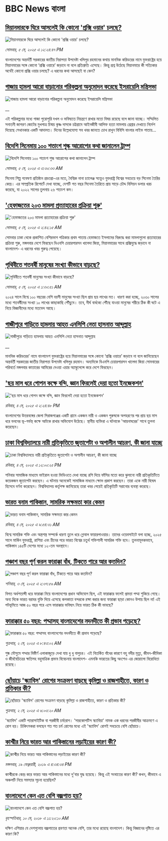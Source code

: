 # BBC News বাংলা## [মিয়ানমারকে ঘিরে আসলেই কি কোনো 'প্রক্সি ওয়ার' চলছে?](https://www.bbc.com/bengali/articles/cgqvx4yd503o?at_campaign=githubrss)![মিয়ানমারকে ঘিরে আসলেই কি কোনো 'প্রক্সি ওয়ার' চলছে?](https://ichef.bbci.co.uk/ace/standard/240/cpsprodpb/68c4/live/a3d8b8b0-29a4-11f0-8f57-b7237f6a66e6.jpg)_সোমবার, ৫ মে, ২০২৫ এ ১২:২৪:৪৭ PM_বাংলাদেশের অন্তর্বর্তী সরকারের জাতীয় নিরাপত্তা উপদেষ্টা খলিলুর রহমানের কথায় মানবিক করিডরের নামে যুক্তরাষ্ট্রের হয়ে মিয়ানমারের সঙ্গে কোনো ‘প্রক্সি ওয়ারে’ জড়াবে না বলে প্রতিশ্রুতি এসেছে। কিন্তু প্রশ্ন উঠেছে মিয়ানমারে কী সত্যিকার অর্থেই কোনো প্রক্সি ওয়ার চলছে?  এ ধরনের কথা আসছেই বা কেন?## [গাজায় হামলা আরো বাড়ানোর পরিকল্পনা অনুমোদন করেছে ইসরায়েলি মন্ত্রিসভা](https://www.bbc.co.uk/bengali/live/c8rg7g01r8nt?at_campaign=githubrss)![গাজায় হামলা আরো বাড়ানোর পরিকল্পনা অনুমোদন করেছে ইসরায়েলি মন্ত্রিসভা](https://ichef.bbci.co.uk/ace/standard/240/cpsprodpb/3a5a/live/995e2800-29a6-11f0-8c66-ebf25fc2cfef.jpg)__এই পরিকল্পনার মধ্যে গাজা পুরোপুরি দখল ও ভবিষ্যতে নিয়ন্ত্রণে রাখার মতো বিষয় রয়েছে বলে জানা যাচ্ছে। সম্মিলিত সনাতনী জাগরণ জোটের মুখপাত্র চিন্ময় কৃষ্ণ দাসকে চট্টগ্রামে আইনজীবী আলিফ হত্যা মামলায় গ্রেপ্তার দেখাতে নির্দেশ দিয়েছে সেখানকার একটি আদালত। দিনের উল্লেখযোগ্য সব খবর জানতে চোখ রাখুন বিবিসি বাংলার লাইভ পাতায়...## [বিদেশি সিনেমায় ১০০ শতাংশ শুল্ক আরোপের কথা জানালেন ট্রাম্প](https://www.bbc.com/bengali/articles/c1k49jwd0kko?at_campaign=githubrss)![বিদেশি সিনেমায় ১০০ শতাংশ শুল্ক আরোপের কথা জানালেন ট্রাম্প](https://ichef.bbci.co.uk/ace/standard/240/cpsprodpb/b452/live/939ed510-295e-11f0-8c66-ebf25fc2cfef.jpg)_সোমবার, ৫ মে, ২০২৫ এ ৩:৩০:৩৩ AM_সিনেমা শিল্প গবেষণা প্রতিষ্ঠান প্রডপ্রো-এর মতে, বৈশ্বিক নানা চ্যালেঞ্জ সত্ত্বেও যুক্তরাষ্ট্র বিশ্বের সবচেয়ে বড় সিনেমা তৈরির কেন্দ্র। এর সাম্প্রতিক রিপোর্টে দেখা যাচ্ছে, দেশটি গত বছর সিনেমা তৈরিতে প্রায় সাড়ে চৌদ্দ বিলিয়ন ডলার খরচ করেছে, যা ২০২২ সালের তুলনায় ২৬ শতাংশ কম।## ['হেফাজতের ২০৩ মামলা প্রত্যাহারের প্রক্রিয়া শুরু'](https://www.bbc.com/bengali/articles/cm2xj3drk6lo?at_campaign=githubrss)!['হেফাজতের ২০৩ মামলা প্রত্যাহারের প্রক্রিয়া শুরু'](https://ichef.bbci.co.uk/ace/standard/240/cpsprodpb/f139/live/95d0df00-2958-11f0-9352-53c7a497dc57.jpg)_সোমবার, ৫ মে, ২০২৫ এ ২:৪২:১৫ AM_সোমবার ঢাকা থেকে প্রকাশিত বেশিরভাগ পত্রিকার প্রথম পাতায় হেফাজতে ইসলামের বিরুদ্ধে করা মামলাগুলো প্রত্যাহারের প্রক্রিয়া শুরু, মঙ্গলবার দেশে ফিরছেন বিএনপি চেয়ারপারসন খালেদা জিয়া, মিয়ানমারের সাথে প্রক্সিযুদ্ধে জড়াবে না বাংলাদেশ- এ ধরনের  খবর গুরুত্ব পেয়েছে।## [পৃথিবীতে শতবর্ষী মানুষের সংখ্যা কীভাবে বাড়ছে?](https://www.bbc.com/bengali/articles/c3907n9v319o?at_campaign=githubrss)![পৃথিবীতে শতবর্ষী মানুষের সংখ্যা কীভাবে বাড়ছে?](https://ichef.bbci.co.uk/ace/standard/240/cpsprodpb/62ea/live/2fdaa970-096d-11f0-b3d3-c1e31240c270.jpg)_সোমবার, ৫ মে, ২০২৫ এ ১:৩০:৫১ AM_২০২৪ সালে বিশ্বে ১০০ বছরের বেশি বয়সী মানুষের সংখ্যা ছিল প্রায় ছয় লাখের মত। ধারণা করা হচ্ছে, ২০৩০ সালের মধ্যে শতবর্ষীদের সংখ্যা ১০ লাখের কাছাকাছি পৌঁছুবে। তবে, দীর্ঘ বার্ধক্যে পৌঁছে যাওয়া মানুষের শরীরে ঠিক কী ঘটে এ নিয়ে বিজ্ঞানীদের মধ্যে মতভেদ আছে।## [গাজীপুরে গাড়িতে হামলায় আহত এনসিপি নেতা হাসনাত আব্দুল্লাহ](https://www.bbc.co.uk/bengali/live/c0kx022kp44t?at_campaign=githubrss)![গাজীপুরে গাড়িতে হামলায় আহত এনসিপি নেতা হাসনাত আব্দুল্লাহ](https://ichef.bbci.co.uk/ace/standard/240/cpsprodpb/a5df/live/1ac98850-28f1-11f0-8f57-b7237f6a66e6.jpg)__মানবিক করিডরের’ নামে বাংলাদেশ যুক্তরাষ্ট্রের হয়ে মিয়ানমারের সঙ্গে কোনো ‘প্রক্সি ওয়ারে’ জড়াবে না বলে জানিয়েছেন অন্তর্বর্তী সরকারের জাতীয় নিরাপত্তা উপদেষ্টা খলিলুর রহমান। অন্যদিকে বিএনপি চেয়ারপারসন খালেদা জিয়া সোমবারের পরিবর্তে মঙ্গলবার কাতারের আমিরের দেওয়া এয়ার অ্যাম্বুলেন্সে করে দেশে ফিরছেন।## ['ছয় মাস ধরে গোপন কক্ষে বন্দি, জ্ঞান ফিরলেই দেয়া হতো ইনজেকশন'](https://www.bbc.com/bengali/articles/cqx4npr0xl0o?at_campaign=githubrss)!['ছয় মাস ধরে গোপন কক্ষে বন্দি, জ্ঞান ফিরলেই দেয়া হতো ইনজেকশন'](https://ichef.bbci.co.uk/ace/standard/240/cpsprodpb/fb71/live/b5a1d2e0-28ad-11f0-8f57-b7237f6a66e6.jpg)_রবিবার, ৪ মে, ২০২৫ এ ২:২৪:৪৮ PM_বাংলাদেশের উত্তরবঙ্গের জেলা সিরাজগঞ্জের একটি গ্রামে একজন নারী ও একজন পুরুষকে অপহরণের পর প্রায় ছয় মাস ধরে ভবনের ভূ-গর্ভস্থ কক্ষে আটকে রাখার অভিযোগ উঠেছে। স্থানীয় ব্যক্তিরা এ ঘটনাকে 'আয়নাঘরের' সাথে তুলনা করেছেন।## [ঢাকা বিশ্ববিদ্যালয়ে নারী প্রতিকৃতিতে জুতাপেটা ও অশালীন আচরণ, কী জানা যাচ্ছে](https://www.bbc.com/bengali/articles/c5y5n7wd8wlo?at_campaign=githubrss)![ঢাকা বিশ্ববিদ্যালয়ে নারী প্রতিকৃতিতে জুতাপেটা ও অশালীন আচরণ, কী জানা যাচ্ছে](https://ichef.bbci.co.uk/ace/standard/240/cpsprodpb/0b96/live/b6d76ce0-28d2-11f0-8c66-ebf25fc2cfef.jpg)_রবিবার, ৪ মে, ২০২৫ এ ১২:০০:২৫ PM_শনিবার সামাজিক মাধ্যমে ভাইরাল হওয়া ভিডিওতে দেখা যাচ্ছে রশি দিয়ে ফাঁসির মতো করে ঝুলানো নারী প্রতিকৃতিটিতে কয়েকজন জুতাপেটা করছেন। এ ঘটনায় অনেকেই সামাজিক মাধ্যমে ক্ষোভ প্রকাশ করছেন। তারা একে নারী বিদ্বেষ হিসেবে বর্ণনা করেছেন। বিশ্ববিদ্যালয় কর্তৃপক্ষ জানিয়েছে তারা খবর পেয়েই প্রতিকৃতিটি সরানোর ব্যবস্থা করেছে।## [ভারত বনাম পাকিস্তান, সামরিক সক্ষমতা কার কেমন ](https://www.bbc.com/bengali/articles/c62gm3y9dl1o?at_campaign=githubrss)![ভারত বনাম পাকিস্তান, সামরিক সক্ষমতা কার কেমন ](https://ichef.bbci.co.uk/ace/standard/240/cpsprodpb/b45e/live/e470bad0-268e-11f0-b26b-ab62c890638b.jpg)_রবিবার, ৪ মে, ২০২৫ এ ৯:৫৪:৩১ AM_বিশ্বে সামরিক শক্তি এবং অস্ত্রশস্ত্র সম্পর্কে ধারণা তুলে ধরে গ্লোবাল ফায়ারপাওয়ার। তাদের ওয়েবসাইটে বলা হচ্ছে, ২০২৫ সালে মার্কিন যুক্তরাষ্ট্র, রাশিয়া এবং চীনের পরে ভারত বিশ্বের চতুর্থ শক্তিশালী সামরিক শক্তি হবে। তুলনামূলকভাবে, পাকিস্তান ১৪৫টি দেশের মধ্যে ১২-তম অবস্থানে।## [পঞ্চাশ বছর পূর্ণ করল ফারাক্কা বাঁধ, টিকতে পারে আর কতদিন?](https://www.bbc.com/bengali/articles/cly1j90y6dvo?at_campaign=githubrss)![পঞ্চাশ বছর পূর্ণ করল ফারাক্কা বাঁধ, টিকতে পারে আর কতদিন?](https://ichef.bbci.co.uk/ace/standard/240/cpsprodpb/9f66/live/07258490-266f-11f0-af27-090e238d1774.jpg)_শনিবার, ৩ মে, ২০২৫ এ ২:৩৭:৫৬ AM_বিগত অর্ধশতাব্দী ধরে ফারাক্কা নিয়ে বাংলাদেশের প্রধান অভিযোগ ছিল, এই ফারাক্কার ফলেই প্রমত্তা পদ্মা শুকিয়ে গেছে। অন্য দিকে  ভারত বরাবর যুক্তি দিয়ে এসেছে কলকাতা বন্দরকে রক্ষা করার জন্য ফারাক্কা ছাড়া কোনও উপায় ছিল না! এই পটভূমিতে আজ ৫০ বছর পরে এসে ফারাক্কার ভবিষ্যৎ নিয়ে ভারত ঠিক কী ভাবছে?## [ফারাক্কার ৫০ বছর: পদ্মাসহ বাংলাদেশের নদনদীতে কী প্রভাব পড়েছে? ](https://www.bbc.com/bengali/articles/cedy72927lyo?at_campaign=githubrss)![ফারাক্কার ৫০ বছর: পদ্মাসহ বাংলাদেশের নদনদীতে কী প্রভাব পড়েছে? ](https://ichef.bbci.co.uk/ace/standard/240/cpsprodpb/b0b8/live/a824b9b0-26c4-11f0-8c66-ebf25fc2cfef.jpg)_শুক্রবার, ২ মে, ২০২৫ এ ৮:৪৩:০২ AM_শুষ্ক মৌসুমে পদ্মার বিস্তীর্ণ এলাকাজুড়ে দেখা যায় ধু ধু বালুচর। এই বিতর্কিত বাঁধের কারণে বহু নদীর মৃত্যু, জীবন-জীবিকা ও জীববৈচিত্রের ক্ষতিসহ বহুমাত্রিক প্রভাব বিবেচনায় বাংলাদেশ- এমনকি ভারতের কিছু অংশেও এর জোরালো বিরোধিতা রয়েছে।## [ছোঁয়াচে 'স্ক্যাবিস' রোগের সংক্রমণ বাড়ছে কুমিল্লা ও রাজশাহীতে, কারণ ও প্রতিকার কী?](https://www.bbc.com/bengali/articles/c5ylmr5e8nzo?at_campaign=githubrss)![ছোঁয়াচে 'স্ক্যাবিস' রোগের সংক্রমণ বাড়ছে কুমিল্লা ও রাজশাহীতে, কারণ ও প্রতিকার কী?](https://ichef.bbci.co.uk/ace/standard/240/cpsprodpb/8fb9/live/3a38eb40-2685-11f0-9b5b-234434c99085.jpg)_শুক্রবার, ২ মে, ২০২৫ এ ৬:০৩:২০ AM_'স্ক্যাবিস' একটি প্যারাসাইটিক বা পরজীবী চর্মরোগ। 'সারকোপটিস স্ক্যাবিয়া' নামক এক ধরনের পরজীবীর আক্রমণে এ রোগ হয়। চিকিৎসকরা বলছেন শত শত চর্ম রোগের মধ্যে এই 'স্ক্যাবিস' রোগই সবচেয়ে বেশি ছোঁয়াচে।## [কাশ্মীর নিয়ে ভারত আর পাকিস্তানের লড়াইয়ের কারণ কী?](https://www.bbc.com/bengali/news-47292738?at_campaign=githubrss)![কাশ্মীর নিয়ে ভারত আর পাকিস্তানের লড়াইয়ের কারণ কী?](https://ichef.bbci.co.uk/ace/standard/240/cpsprodpb/E2EA/production/_105709085__105648048_hi052329226.jpg)_মঙ্গলবার, ১৯ ফেব্রুয়ারী, ২০১৯ এ ৪:৩৪:৩৪ PM_কাশ্মীরকে কেন্দ্র করে ভারত আর পাকিস্তানের মধ্যে দু'বার যুদ্ধ হয়েছে। কিন্তু এই সংঘাতের কারণ কী? কখন, কীভাবে এ অঞ্চলটি নিয়ে সমস্যার সূচনা হয়েছিল?## [বাংলাদেশে কেন এত বেশি বজ্রপাত হয়?](https://www.bbc.com/bengali/news-44064409?at_campaign=githubrss)![বাংলাদেশে কেন এত বেশি বজ্রপাত হয়?](https://ichef.bbci.co.uk/ace/standard/240/cpsprodpb/149BF/production/_101251448_f97cb6b3-6ecf-4c56-a9f4-969e26dfa7b2.jpg)_বৃহস্পতিবার, ১০ মে, ২০১৮ এ ১১:২০:১০ AM_দক্ষিণ এশিয়ার যে দেশগুলোয় বজ্রপাতের প্রবণতা অনেক বেশি, তার মধ্যে রয়েছে বাংলাদেশ। কিন্তু বিজ্ঞানের দৃষ্টিতে এর কারণ কি?